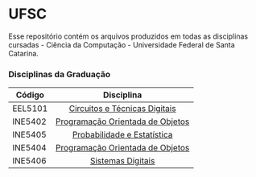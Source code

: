 # UFSC

Esse repositório contém os arquivos produzidos em todas as disciplinas cursadas - Ciência da Computação - Universidade Federal de Santa Catarina.

### Disciplinas da Graduação


| Código  | Disciplina                |
| ------  | :-----------------------: |
| EEL5101 | [Circuitos e Técnicas Digitais](https://github.com/pamelamontteiro/UFSC/tree/main/EEL5105) |
| INE5402 | [Programação Orientada de Objetos](https://github.com/pamelamontteiro/UFSC/tree/main/INE5402) |
| INE5405 | [Probabilidade e Estatística](https://github.com/pamelamontteiro/UFSC/tree/main/INE5405) |
| INE5404 | [Programação Orientada de Objetos](https://github.com/pamelamontteiro/UFSC/tree/main/INE5605) |
| INE5406 | [Sistemas Digitais](https://github.com/pamelamontteiro/UFSC/tree/main/INE5406) |
